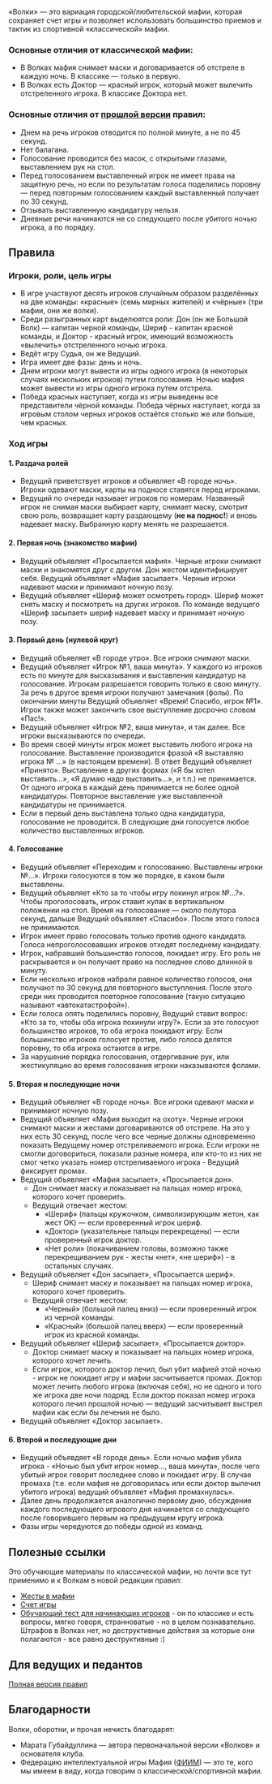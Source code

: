 «Волки» — это вариация городской/любительской мафии, которая сохраняет счет игры и позволяет использовать большинство приемов и тактик из спортивной «классической» мафии.

### Основные отличия от классической мафии:
- В Волках мафия снимает маски и договаривается об отстреле в каждую ночь. В классике — только в первую.
- В Волках есть Доктор — красный игрок, который может вылечить отстреленного игрока. В классике Доктора нет.

### Основные отличия от [прошлой версии](https://wolvesmafia.wordpress.com/2023/06/05/rules/) правил:
- Днем на речь игроков отводится по полной минуте, а не по 45 секунд.
- Нет балагана.
- Голосование проводится без масок, с открытыми глазами, выставлением рук на стол.
- Перед голосованием выставленный игрок не имеет права на защитную речь, но если по результатам голоса поделились поровну — перед повторным голосованием каждый выставленный получает по 30 секунд.
- Отзывать выставленную кандидатуру нельзя.
- Дневные речи начинаются не со следующего после убитого ночью игрока, а по порядку.

## Правила

### Игроки, роли, цель игры
- В игре участвуют десять игроков случайным образом разделённых на две команды: «красные» (семь мирных жителей) и «чёрные» (три мафии, они же волки).
- Среди разыгранных карт выделюятся роли: Дон (он же Большой Волк) — капитан черной команды, Шериф - капитан красной команды, и Доктор - красный игрок, имеющий возможность «вылечить» отстреленного ночью игрока.
- Ведёт игру Судья, он же Ведущий.
- Игра имеет две фазы: день и ночь.
- Днем игроки могут вывести из игры одного игрока (в некоторых случаях нескольких игроков) путем голосования. Ночью мафия может вывести из игры одного игрока путем отстрела.
- Победа красных наступает, когда из игры выведены все представители чёрной команды. Победа чёрных наступает, когда за игровым столом черных игроков остаётся столько же или больше, чем красных.

### Ход игры

#### 1. Раздача ролей
- Ведущий приветствует игроков и объявляет «В городе ночь». Игроки одевают маски, карты на подносе ставятся перед игроками.
- Ведущий по очереди называет игроков по номерам. Названный игрок не снимая маски выбирает карту, снимает маску, смотрит свою роль, возвращает карту раздающему (**не на поднос!**) и вновь надевает маску. Выбранную карту менять не разрешается.

#### 2. Первая ночь (знакомство мафии)
- Ведущий объявляет «Просыпается мафия». Черные игроки снимают маски и знакомятся друг с другом. Дон жестом идентифицирует себя. Ведущий объявляет «Мафия засыпает». Черные игроки надевают маски и принимают ночную позу.
- Ведущий объявляет «Шериф может осмотреть город». Шериф может снять маску и посмотреть на других игроков. По команде ведущего «Шериф засыпает» шериф надевает маску и принимает ночную позу.

#### 3. Первый день (нулевой круг)
- Ведущий объявляет «В городе утро». Все игроки снимают маски.
- Ведущий объявляет «Игрок №1, ваша минута». У каждого из игроков есть по минуте для высказывания и выставления кандидатур на голосование. Игрокам разрешается говорить только в свою минуту. За речь в другое время игроки получают замечания (фолы). По окончании минуты Ведущий объявляет «Время! Спасибо, игрок №1». Игрок также может закончить свое выступление досрочно словом «Пас!».
- Ведущий объявляет «Игрок №2, ваша минута», и так далее. Все игроки высказываются по очереди.
- Во время своей минуты игрок может выставить любого игрока на голосование. Выставление производится фразой «Я выставляю игрока № …» (в настоящем времени). В ответ Ведущий объявляет «Принято». Выставление в других формах («Я бы хотел выставить...», «Я думаю надо выставить...», и т.п.) не принимается. От одного игрока в каждый день принимается не более одной кандидатуры. Повторное выставление уже выставленной кандидатуры не принимается.
- Если в первый день выставлена только одна кандидатура, голосование не проводится. В следующие дни голосуется любое количество выставленных игроков.

#### 4. Голосование
- Ведущий объявляет «Переходим к голосованию. Выставлены игроки №...». Игроки голосуются в том же порядке, в каком были выставлены.
- Ведущий объявляет «Кто за то чтобы игру покинул игрок №...?». Чтобы проголосовать, игрок ставит кулак в вертикальном положении на стол. Время на голосование — около полутора секунд, дальше Ведущий объявляет «Спасибо». После этого голоса не принимаются.
- Игрок имеет право голосовать только против одного кандидата. Голоса непроголосовавших игроков отходят последнему кандидату.
- Игрок, набравший большинство голосов, покидает игру. Его роль не раскрывается и он получает право на последнее слово длинной в минуту.
- Если несколько игроков набрали равное количество голосов, они получают по 30 секунд для повторного выступления. После этого среди них проводится повторное голосование (такую ситуацию называют «автокатастрофой»).
- Если голоса опять поделились поровну, Ведущий ставит вопрос:  «Кто за то, чтобы оба игрока покинули игру?». Если за это голосуют большинство игроков, то оба игрока покидают игру. Если большинство игроков голосует против, либо голоса делятся поровну, то оба игрока остаются в игре.
- За нарушение порядка голосования, отдергивание рук, или жестикуляцию во время голосования игроки наказываются фолами.

#### 5. Вторая и последующие ночи
- Ведущий объявляет «В городе ночь». Все игроки одевают маски и принимают ночную позу.
- Ведущий объявляет «Мафия выходит на охоту». Черные игроки снимают маски и жестами договариваются об отстреле. На это у них есть 30 секунд, после чего все черные должны одновременно показать Ведущему номер отстреливаемого игрока. Если игроки не смогли договориться, показали разные номера, или кто-то из них не смог четко указать номер отстреливаемого игрока - Ведущий фиксирует промах.
- Ведущий объявляет «Мафия засыпает», «Просыпается дон».
  - Дон снимает маску и показывает на пальцах номер игрока, которого хочет проверить.
  - Ведущий отвечает жестом:
    - «Шериф» (пальцы кружочком, символизирующим жетон, как жест OK) — если проверенный игрок шериф.
    - «Доктор» (указательные пальцы перекрещены) — если проверенный игрок доктор.
    - «Нет роли» (покачиванием головы, возможно также перекрещиванием рук - жесты «нет», «не шериф») - в остальных случаях.
- Ведущий объявляет «Дон засыпает», «Просыпается шериф».
  - Шериф снимает маску и показывает на пальцах номер игрока, которого хочет проверить.
  - Ведущий отвечает жестом:
    - «Черный» (большой палец вниз) — если проверенный игрок из черной команды.
    - «Красный» (большой палец вверх) — если проверенный игрок из красной команды.
- Ведущий объявляет «Шериф засыпает», «Просыпается доктор».
  - Доктор снимает маску и показывает на пальцах номер игрока, которого хочет лечить.
  - Если игрок, которого доктор лечил, был убит мафией этой ночью - игрок не покидает игру и мафии засчитывается промах. Доктор может лечить любого игрока (включая себя), но не одного и того же игрока две ночи подряд. Если доктор показал номер игрока которого лечил прошлой ночью — ведущий засчитывает выстрел мафии как если бы лечения не было.
- Ведущий объявляет «Доктор засыпает».

#### 6. Второй и последующие дни
- Ведущий объявдяет «В городе день». Если ночью мафия убила игрока - «Ночью был убит игрок номер..., ваша минута», после чего убитый игрок говорит последнее слово и покидает игру. В случае промаха (т.е. если мафия не договорилась или если доктор вылечил убитого игрока) ведущий объявляет «Мафия промахнулась».
- Далее день продолжается аналогично первому дню, обсуждение каждого последующего игрового дня начинается со следующего после говорившего первым на предыдущем кругу игрока.
- Фазы игры чередуются до победы одной из команд.

## Полезные ссылки

Это обучающие материалы по классической мафии, но почти все тут применимо и к Волкам в новой редакции правил:

- [Жесты в мафии](https://www.youtube.com/watch?v=yNbF5k4sVRk)
- [Счет игры](https://www.youtube.com/watch?v=Y1tm4KlFDpo)
- [Обучающий тест для начинающих игроков](https://americanmafialeague.com/mafia-quiz/) - он по классике и есть вопросы, мягко говоря, странноватые - но в целом познавательно. Штрафов в Волках нет, но деструктивные действия за которые они полагаются - все равно деструктивные :)

## Для ведущих и педантов

[Полная версия правил](rules-formal.html)

## Благодарности

Волки, оборотни, и прочая нечисть благодарят:
- Марата Губайдуллина — автора первоначальной версии «Волков» и основателя клуба. 
- Федерацию интеллектуальной игры Мафия ([ФИИМ](https://mafiaworldtour.com/)) — это те, кого мы имеем в виду, когда говорим о классической/спортивной мафии.





